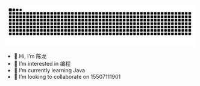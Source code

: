 ![](https://raw.githubusercontent.com/Epiphany-cl/Epiphany-cl/output/github-contribution-grid-snake.svg)

- 👋 Hi, I’m 陈龙
- 👀 I’m interested in 编程
- 🌱 I’m currently learning Java
- 💞️ I’m looking to collaborate on 15507111901

<!---
Epiphany-cl/Epiphany-cl is a ✨ special ✨ repository because its `README.md` (this file) appears on your GitHub profile.
You can click the Preview link to take a look at your changes.
--->
